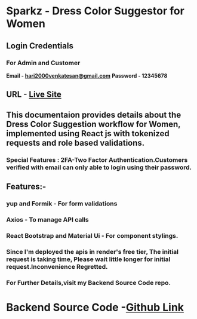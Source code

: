 # Sparkz - Dress Color Suggestor for Women

## Login Credentials
### For Admin and Customer
**Email - hari2000venkatesan@gmail.com**
**Password - 12345678**


## URL - [Live Site](https://sparkz1.netlify.app/)

## This documentaion provides details about the Dress Color Suggestion workflow for Women, implemented using React js with tokenized requests and role based validations.

### Special Features : 2FA-Two Factor Authentication.Customers verified with email can only able to login using their password.

## Features:-
### yup and Formik - For form validations<br/>
### Axios - To manage API calls<br/>
### React Bootstrap and Material Ui - For component stylings.<br/>

### Since I'm deployed the apis in render's free tier, The initial request is taking time, Please wait little longer for initial request.Inconvenience Regretted.

### For Further Details,visit my Backend Source Code repo.

# Backend Source Code -[Github Link](https://github.com/NeelakandanV/Sparkz--BE)
